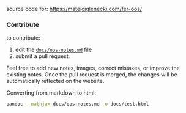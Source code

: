 source code for: https://matejciglenecki.com/fer-oos/

### Contribute

to contribute:
1. edit the [`docs/oos-notes.md`](docs/oos-notes.md) file
2. submit a pull request.

Feel free to add new notes, images, correct mistakes, or improve the existing notes. Once the pull request is merged, the changes will be automatically reflected on the website.

Converting from markdown to html:
```bash
pandoc --mathjax docs/oos-notes.md -o docs/test.html
```